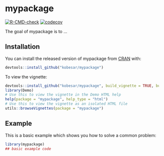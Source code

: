 
# mypackage

<!-- badges: start -->
[![R-CMD-check](https://github.com/kobesar/mypackage/workflows/R-CMD-check/badge.svg)](https://github.com/kobesar/mypackage/actions)
[![codecov](https://codecov.io/gh/kobesar/mypackage/branch/master/graph/badge.svg?token=S8EMZ6M8YC)](https://codecov.io/gh/kobesar/mypackage)
<!-- badges: end -->

The goal of mypackage is to ...

## Installation

You can install the released version of mypackage from [CRAN](https://CRAN.R-project.org) with:

``` r
devtools::install_github("kobesar/mypackage")
```

To view the vignette:

``` r
devtools::install_github("kobesar/mypackage", build_vignette = TRUE, build_opts = c())
library(Demo)
# Use this to view the vignette in the Demo HTML help
help(package = "mypackage", help_type = "html")
# Use this to view the vignette as an isolated HTML file
utils::browseVignettes(package = "mypackage")
```

## Example

This is a basic example which shows you how to solve a common problem:

``` r
library(mypackage)
## basic example code
```

